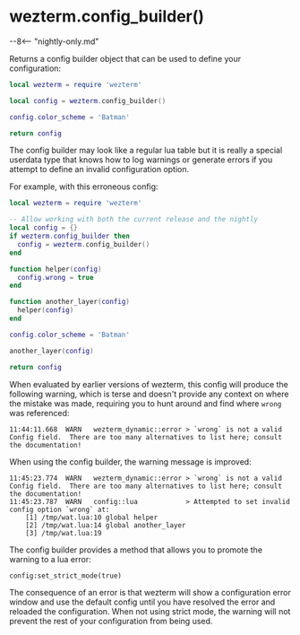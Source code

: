 # wezterm.config_builder()

--8<-- "nightly-only.md"

Returns a config builder object that can be used to define your configuration:

```lua
local wezterm = require 'wezterm'

local config = wezterm.config_builder()

config.color_scheme = 'Batman'

return config
```

The config builder may look like a regular lua table but it is really a special
userdata type that knows how to log warnings or generate errors if you attempt
to define an invalid configuration option.

For example, with this erroneous config:

```lua
local wezterm = require 'wezterm'

-- Allow working with both the current release and the nightly
local config = {}
if wezterm.config_builder then
  config = wezterm.config_builder()
end

function helper(config)
  config.wrong = true
end

function another_layer(config)
  helper(config)
end

config.color_scheme = 'Batman'

another_layer(config)

return config
```

When evaluated by earlier versions of wezterm, this config will produce the
following warning, which is terse and doesn't provide any context on where the
mistake was made, requiring you to hunt around and find where `wrong` was
referenced:

```
11:44:11.668  WARN   wezterm_dynamic::error > `wrong` is not a valid Config field.  There are too many alternatives to list here; consult the documentation!
```

When using the config builder, the warning message is improved:

```
11:45:23.774  WARN   wezterm_dynamic::error > `wrong` is not a valid Config field.  There are too many alternatives to list here; consult the documentation!
11:45:23.787  WARN   config::lua            > Attempted to set invalid config option `wrong` at:
    [1] /tmp/wat.lua:10 global helper
    [2] /tmp/wat.lua:14 global another_layer
    [3] /tmp/wat.lua:19
```

The config builder provides a method that allows you to promote the warning to a lua error:

```
config:set_strict_mode(true)
```

The consequence of an error is that wezterm will show a configuration error
window and use the default config until you have resolved the error and
reloaded the configuration.  When not using strict mode, the warning
will not prevent the rest of your configuration from being used.



